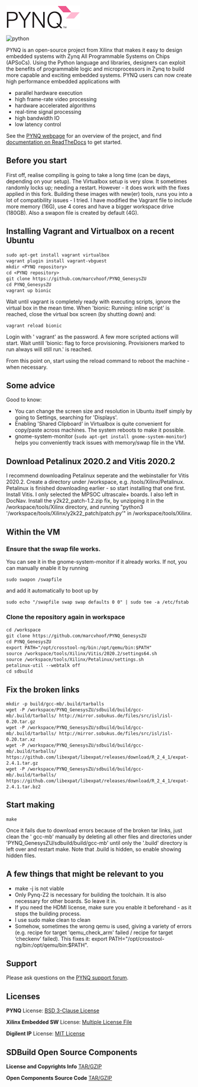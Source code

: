 ![pynq_logo](https://github.com/Xilinx/PYNQ/raw/master/logo.png)

![python](https://github.com/Xilinx/PYNQ/workflows/Python/badge.svg)

PYNQ is an open-source project from Xilinx that makes it easy to design embedded systems with Zynq All Programmable Systems on Chips (APSoCs). Using the Python language and libraries, designers can exploit the benefits of programmable logic and microprocessors in Zynq to build more capable and exciting embedded systems.
PYNQ users can now create high performance embedded applications with
-	parallel hardware execution
-	high frame-rate video processing
-	hardware accelerated algorithms
-	real-time signal processing
-	high bandwidth IO
-	low latency control

See the <a href="http://www.pynq.io/" target="_blank">PYNQ webpage</a> for an overview of the project, and find <a href="http://pynq.readthedocs.io" target="_blank">documentation on ReadTheDocs</a> to get started. 

## Before  you start
First off, realise compiling is going to take a long time (can be days, depending on your setup). The Virtualbox setup is very slow. It sometimes randomly locks up; needing a restart. However - it does work with the fixes applied in this fork. Building these images with new(er) tools, runs you into a lot of compatibility issues - I tried. I have modified the Vagrant file to include more memory (16G), use 4 cores and have a bigger workspace drive (180GB). Also a swapon file is created by default (4G). 

## Installing Vagrant and Virtualbox on a recent Ubuntu
```
sudo apt-get install vagrant virtualbox
vagrant plugin install vagrant-vbguest
mkdir <PYNQ repository>
cd <PYNQ repository>
git clone https://github.com/marcvhoof/PYNQ_GenesysZU
cd PYNQ_GenesysZU
vagrant up bionic
```
Wait until vagrant is completely ready with executing scripts, ignore the virtual box in the mean time. When 'bionic: Running: inline script' is reached, close the virtual box screen (by shutting down) and: 
```
vagrant reload bionic
```
Login with ' vagrant'  as the password. A few more scripted actions will start. Wait untill 'bionic: flag to force provisioning. Provisioners marked to run always will still run.' is reached. 

From this point on, start using the reload command to reboot the machine - when necessary.

## Some advice
Good to know: 
- You can change the screen size and resolution in Ubuntu itself simply by going to Settings, searching for 'Displays'. 
- Enabling 'Shared Clipboard' in Virtualbox is quite convenient for copy/paste across machines. The system reboots to make it possible.
- gnome-system-monitor (```sudo apt-get install gnome-system-monitor```) helps you conveniently track issues with memory/swap file in the VM. 

## Download Petalinux 2020.2 and Vitis 2020.2
I recommend downloading Petalinux seperate and the webinstaller for Vitis 2020.2. Create a directory under /workspace, e.g. /tools/Xilinx/Petalinux. Petalinux is finished downloading earlier - so start installing that one first. Install Vitis. I only selected the MPSOC ultrascale+ boards. I also left in DocNav. Install the y2k22_patch-1.2.zip fix, by unzipping it in the /workspace/tools/Xilinx directory, and running "python3 '/workspace/tools/Xilinx/y2k22_patch/patch.py'" in /workspace/tools/Xilinx.

## Within the VM
### Ensure that the swap file works. 
You can see it in the gnome-system-monitor if it already works. If not, you can manually enable it by running
```
sudo swapon /swapfile 
```
and add it automatically to boot up by 
```
sudo echo "/swapfile swap swap defaults 0 0" | sudo tee -a /etc/fstab
```

### Clone the repository again in workspace
```
cd /workspace
git clone https://github.com/marcvhoof/PYNQ_GenesysZU
cd PYNQ_GenesysZU
export PATH="/opt/crosstool-ng/bin:/opt/qemu/bin:$PATH"
source /workspace/tools/Xilinx/Vitis/2020.2/settings64.sh
source /workspace/tools/Xilinx/Petalinux/settings.sh
petalinux-util --webtalk off
cd sdbuild
```
## Fix the broken links
```
mkdir -p build/gcc-mb/.build/tarballs
wget -P /workspace/PYNQ_GenesysZU/sdbuild/build/gcc-mb/.build/tarballs/ http://mirror.sobukus.de/files/src/isl/isl-0.20.tar.gz
wget -P /workspace/PYNQ_GenesysZU/sdbuild/build/gcc-mb/.build/tarballs/ http://mirror.sobukus.de/files/src/isl/isl-0.20.tar.xz
wget -P /workspace/PYNQ_GenesysZU/sdbuild/build/gcc-mb/.build/tarballs/ https://github.com/libexpat/libexpat/releases/download/R_2_4_1/expat-2.4.1.tar.gz
wget -P /workspace/PYNQ_GenesysZU/sdbuild/build/gcc-mb/.build/tarballs/ https://github.com/libexpat/libexpat/releases/download/R_2_4_1/expat-2.4.1.tar.bz2
```

## Start making
```
make
```
Once it fails due to download errors because of the broken tar links, just clean the ' gcc-mb' manually by deleting all other files and directories under 'PYNQ_GenesysZU/sdbuild/build/gcc-mb' until only the '.build' directory is left over and restart make. Note that .build is hidden, so enable showing hidden files.  

## A few things that might be relevant to you
- make -j is not viable
- Only Pynq-Z2 is necessary for building the toolchain. It is also necessary for other boards. So leave it in. 
- If you need the HDMI license, make sure you enable it beforehand - as it stops the building process.
- I use sudo make clean to clean
- Somehow, sometimes the wrong qemu is used, giving a variety of errors (e.g. recipe for target 'qemu_check_arm' failed / recipe for target ‘checkenv’ failed). This fixes it: export PATH="/opt/crosstool-ng/bin:/opt/qemu/bin:$PATH". 

## Support

Please ask questions on the <a href="https://discuss.pynq.io" target="_blank">PYNQ support forum</a>.

## Licenses

**PYNQ** License: [BSD 3-Clause License](https://github.com/Xilinx/PYNQ/blob/master/LICENSE)

**Xilinx Embedded SW** License: [Multiple License File](https://github.com/Xilinx/embeddedsw/blob/master/license.txt)

**Digilent IP** License: [MIT License](https://github.com/Xilinx/PYNQ/blob/master/THIRD_PARTY_LIC)

## SDBuild Open Source Components

**License and Copyrights Info** [TAR/GZIP](https://bit.ly/pynq_license_2_7)

**Open Components Source Code** [TAR/GZIP](https://bit.ly/pynq_opencomponents_2_7)
